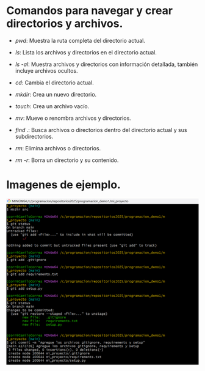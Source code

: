# Comandos para navegar y crear directorios y archivos.

- _pwd_: Muestra la ruta completa del directorio actual.

- _ls_: Lista los archivos y directorios en el directorio actual.

- _ls -al_: Muestra archivos y directorios con información detallada, también incluye archivos ocultos.

- _cd_: Cambia el directorio actual.

- _mkdir_: Crea un nuevo directorio.

- _touch_: Crea un archivo vacío.

- _mv_: Mueve o renombra archivos y directorios.

- _find_ .: Busca archivos o directorios dentro del directorio actual y sus subdirectorios.

- _rm_: Elimina archivos o directorios.

- _rm -r_: Borra un directorio y su contenido.

# Imagenes de ejemplo.

![Creación de archivos y commit](<../images/creacion de archivos y commit.png>)




